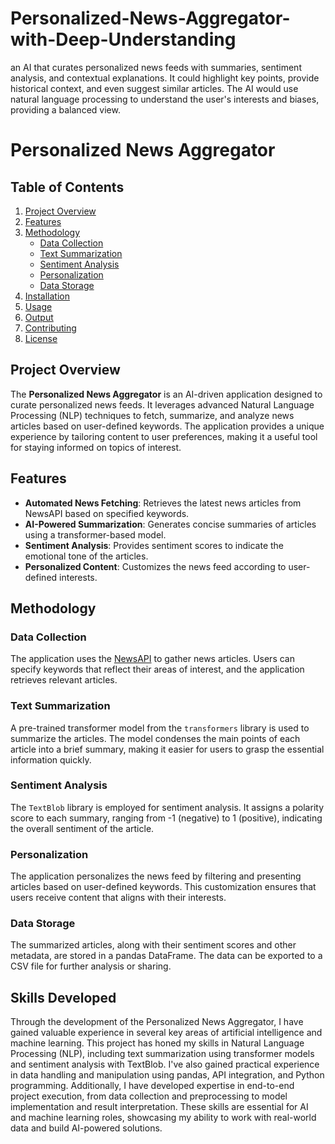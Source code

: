 # Personalized-News-Aggregator-with-Deep-Understanding
 an AI that curates personalized news feeds with summaries, sentiment analysis, and contextual explanations. It could highlight key points, provide historical context, and even suggest similar articles. The AI would use natural language processing to understand the user's interests and biases, providing a balanced view.
# Personalized News Aggregator

## Table of Contents

1. [Project Overview](#project-overview)
2. [Features](#features)
3. [Methodology](#methodology)
   - [Data Collection](#data-collection)
   - [Text Summarization](#text-summarization)
   - [Sentiment Analysis](#sentiment-analysis)
   - [Personalization](#personalization)
   - [Data Storage](#data-storage)
4. [Installation](#installation)
5. [Usage](#usage)
6. [Output](#output)
7. [Contributing](#contributing)
8. [License](#license)

## Project Overview

The **Personalized News Aggregator** is an AI-driven application designed to curate personalized news feeds. It leverages advanced Natural Language Processing (NLP) techniques to fetch, summarize, and analyze news articles based on user-defined keywords. The application provides a unique experience by tailoring content to user preferences, making it a useful tool for staying informed on topics of interest.

## Features

- **Automated News Fetching**: Retrieves the latest news articles from NewsAPI based on specified keywords.
- **AI-Powered Summarization**: Generates concise summaries of articles using a transformer-based model.
- **Sentiment Analysis**: Provides sentiment scores to indicate the emotional tone of the articles.
- **Personalized Content**: Customizes the news feed according to user-defined interests.

## Methodology

### Data Collection

The application uses the [NewsAPI](https://newsapi.org/) to gather news articles. Users can specify keywords that reflect their areas of interest, and the application retrieves relevant articles.

### Text Summarization

A pre-trained transformer model from the `transformers` library is used to summarize the articles. The model condenses the main points of each article into a brief summary, making it easier for users to grasp the essential information quickly.

### Sentiment Analysis

The `TextBlob` library is employed for sentiment analysis. It assigns a polarity score to each summary, ranging from -1 (negative) to 1 (positive), indicating the overall sentiment of the article.

### Personalization

The application personalizes the news feed by filtering and presenting articles based on user-defined keywords. This customization ensures that users receive content that aligns with their interests.

### Data Storage

The summarized articles, along with their sentiment scores and other metadata, are stored in a pandas DataFrame. The data can be exported to a CSV file for further analysis or sharing.

## Skills Developed

Through the development of the Personalized News Aggregator, I have gained valuable experience in several key areas of artificial intelligence and machine learning. This project has honed my skills in Natural Language Processing (NLP), including text summarization using transformer models and sentiment analysis with TextBlob. I've also gained practical experience in data handling and manipulation using pandas, API integration, and Python programming. Additionally, I have developed expertise in end-to-end project execution, from data collection and preprocessing to model implementation and result interpretation. These skills are essential for AI and machine learning roles, showcasing my ability to work with real-world data and build AI-powered solutions.
